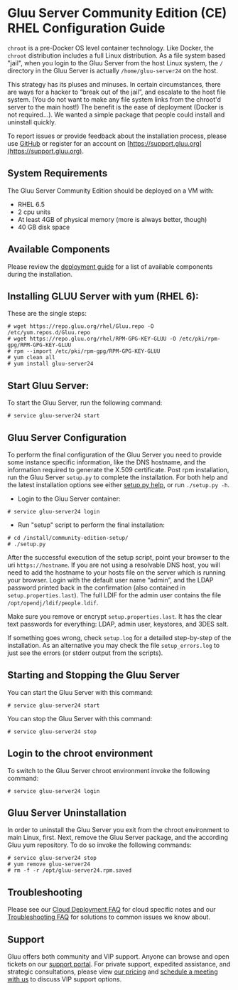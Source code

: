 # Gluu Server Community Edition (CE) RHEL Configuration Guide

`chroot` is a pre-Docker OS level container technology. Like Docker, the
`chroot` distribution includes a full Linux distribution. As a file
system based "jail", when you login to the Gluu Server from the host
Linux system, the `/` directory in the Gluu Server is actually
`/home/gluu-server24` on the host.

This strategy has its pluses and minuses. In certain circumstances,
there are ways for a hacker to “break out of the jail”, and escalate to
the host file system. (You do not want to make any file system links from
the chroot'd server to the main host!) The benefit is the ease of
deployment (Docker is not required...). We wanted a simple package that
people could install and uninstall quickly.

To report issues or provide feedback about the installation process,
please use
[GitHub](https://github.com/GluuFederation/community-edition-setup/issues)
or register for an account on
[https://support.gluu.org](https://support.gluu.org).

## System Requirements

The Gluu Server Community Edition should be deployed on a VM with:

* RHEL 6.5
* 2 cpu units
* At least 4GB of physical memory (more is always better, though)
* 40 GB disk space

## Available Components

Please review the [deployment guide](./index.md) for a list of available
components during the installation.

## Installing GLUU Server with yum (RHEL 6):

These are the single steps:

```
# wget https://repo.gluu.org/rhel/Gluu.repo -O /etc/yum.repos.d/Gluu.repo
# wget https://repo.gluu.org/rhel/RPM-GPG-KEY-GLUU -O /etc/pki/rpm-gpg/RPM-GPG-KEY-GLUU
# rpm --import /etc/pki/rpm-gpg/RPM-GPG-KEY-GLUU
# yum clean all
# yum install gluu-server24
```

## Start Gluu Server: 

To start the Gluu Server, run the following command:

```
# service gluu-server24 start
```

## Gluu Server Configuration

To perform the final configuration of the Gluu Server you need to
provide some instance specific information, like the DNS hostname, and
the information required to generate the X.509 certificate. Post rpm
installation, run the Gluu Server `setup.py` to complete the
installation. For both help and the latest installation options see
either [setup.py help](./setup_py.md), or run `./setup.py -h`.

* Login to the Gluu Server container:

```
# service gluu-server24 login
```

* Run "setup" script to perform the final installation:

```
# cd /install/community-edition-setup/
# ./setup.py
```

After the successful execution of the setup script, point your browser
to the uri `https://hostname`. If you are not using a resolvable DNS host, 
you will need to add the hostname to your hosts file on the server which 
is running your browser. Login with the default user name “admin”,
and the LDAP password printed back in the confirmation (also contained
in `setup.properties.last`). The full LDIF for the admin user contains
the file `/opt/opendj/ldif/people.ldif`.

Make sure you remove or encrypt `setup.properties.last`. It has the
clear text passwords for everything: LDAP, admin user, keystores, and
3DES salt.

If something goes wrong, check `setup.log` for a detailed step-by-step
of the installation. As an alternative you may check the file
`setup_errors.log` to just see the errors (or stderr output from the
scripts).

<!--
If you want to script the installation of the Gluu Server, user the `-f`
option or just save the properties file as `setup.properties` and it
will be automatically detected. Also use the `-n` option to suppress the
interactive confirmation to proceed. For example, to re-run the last
installation:

`./setup.py -n -f setup.properties.last`
-->

## Starting and Stopping the Gluu Server

You can start the Gluu Server with this command:

```
# service gluu-server24 start
```

You can stop the Gluu Server with this command:

```
# service gluu-server24 stop
```

## Login to the chroot environment

To switch to the Gluu Server chroot environment invoke the following
command:

```
# service gluu-server24 login
```

## Gluu Server Uninstallation

In order to uninstall the Gluu Server you exit from the chroot
environment to main Linux, first. Next, remove the Gluu Server package,
and the according Gluu yum repository. To do so invoke the following
commands:

```
# service gluu-server24 stop
# yum remove gluu-server24
# rm -f -r /opt/gluu-server24.rpm.saved
```

<!--
or 

`# rpm -e Gluu-Server-Repo-2.0-0.el6.x86_64`
-->

## Troubleshooting
Please see our [Cloud Deployment FAQ](../../faq/cloud-faq.md) for cloud
specific notes and our [Troubleshooting
FAQ](../../faq/troubleshooting.md) for solutions to common issues we
know about.

## Support
Gluu offers both community and VIP support. Anyone can browse and open
tickets on our [support portal](http://support.gluu.org). For private
support, expedited assistance, and strategic consultations, please view
[our pricing](http://gluu.org/pricing) and [schedule a meeting with
us](http://gluu.org/booking) to discuss VIP support options.


